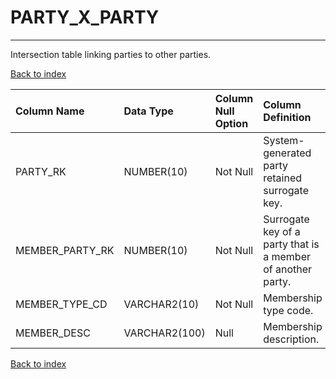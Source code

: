 # PARTY_X_PARTY

---

Intersection table linking parties to other parties.

[Back to index](./index.md)

| Column Name     | Data Type     | Column Null Option   | Column Definition                                           |
|:----------------|:--------------|:---------------------|:------------------------------------------------------------|
| PARTY_RK        | NUMBER(10)    | Not Null             | System-generated party retained surrogate key.              |
| MEMBER_PARTY_RK | NUMBER(10)    | Not Null             | Surrogate key of a party that is a member of another party. |
| MEMBER_TYPE_CD  | VARCHAR2(10)  | Not Null             | Membership type code.                                       |
| MEMBER_DESC     | VARCHAR2(100) | Null                 | Membership description.                                     |

[Back to index](./index.md)
